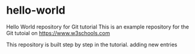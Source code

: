 # hello-world
Hello World repository for Git tutorial
This is an example repository for the Git tutoial on https://www.w3schools.com

This repository is built step by step in the tutorial. 
adding new entries
